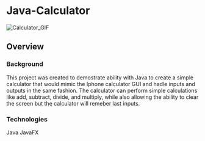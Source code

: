# Java-Calculator 
![Calculator_GIF](https://media1.giphy.com/media/pqvi7FvmknQfeRB9do/giphy.gif)



## Overview

### Background

This project was created to demostrate ability with Java to create a simple calculator that would mimic the Iphone calculator GUI
and hadle inputs and outputs in the same fashion.
The calculator can perform simple calculations like add, subtract, divide, and multiply, while also allowing the ability to clear the screen but the calculator will remeber last inputs.

### Technologies

Java
JavaFX


